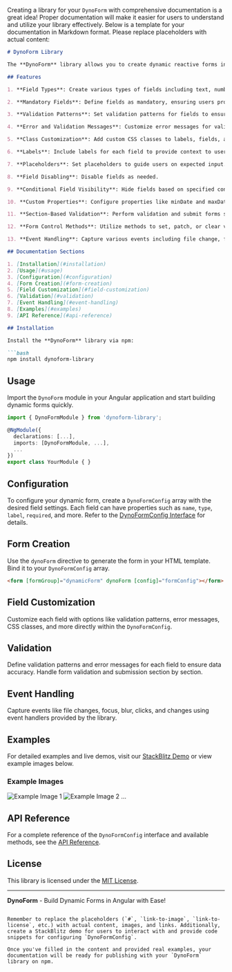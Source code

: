 Creating a library for your `DynoForm` with comprehensive documentation is a great idea! Proper documentation will make it easier for users to understand and utilize your library effectively. Below is a template for your documentation in Markdown format. Please replace placeholders with actual content:

```markdown
# DynoForm Library

The **DynoForm** library allows you to create dynamic reactive forms in Angular with ease. It offers a wide range of customization options and methods to build forms tailored to your needs.

## Features

1. **Field Types**: Create various types of fields including text, number, password, email, radio, checkbox, select, textarea, button, heading, date, daterange, and file.

2. **Mandatory Fields**: Define fields as mandatory, ensuring users provide necessary information.

3. **Validation Patterns**: Set validation patterns for fields to ensure data integrity.

4. **Error and Validation Messages**: Customize error messages for validation errors.

5. **Class Customization**: Add custom CSS classes to labels, fields, and parent elements for unique designs.

6. **Labels**: Include labels for each field to provide context to users.

7. **Placeholders**: Set placeholders to guide users on expected input.

8. **Field Disabling**: Disable fields as needed.

9. **Conditional Field Visibility**: Hide fields based on specified conditions.

10. **Custom Properties**: Configure properties like minDate and maxDate based on field type.

11. **Section-Based Validation**: Perform validation and submit forms section by section.

12. **Form Control Methods**: Utilize methods to set, patch, or clear values, enable or disable fields, and handle form and section submissions.

13. **Event Handling**: Capture various events including file change, focus, blur, click, and change.

## Documentation Sections

1. [Installation](#installation)
2. [Usage](#usage)
3. [Configuration](#configuration)
4. [Form Creation](#form-creation)
5. [Field Customization](#field-customization)
6. [Validation](#validation)
7. [Event Handling](#event-handling)
8. [Examples](#examples)
9. [API Reference](#api-reference)

## Installation

Install the **DynoForm** library via npm:

```bash
npm install dynoform-library
```

## Usage

Import the `DynoForm` module in your Angular application and start building dynamic forms quickly.

```typescript
import { DynoFormModule } from 'dynoform-library';

@NgModule({
  declarations: [...],
  imports: [DynoFormModule, ...],
  ...
})
export class YourModule { }
```

## Configuration

To configure your dynamic form, create a `DynoFormConfig` array with the desired field settings. Each field can have properties such as `name`, `type`, `label`, `required`, and more. Refer to the [DynoFormConfig Interface](#api-reference) for details.

## Form Creation

Use the `dynoForm` directive to generate the form in your HTML template. Bind it to your `DynoFormConfig` array.

```html
<form [formGroup]="dynamicForm" dynoForm [config]="formConfig"></form>
```

## Field Customization

Customize each field with options like validation patterns, error messages, CSS classes, and more directly within the `DynoFormConfig`.

## Validation

Define validation patterns and error messages for each field to ensure data accuracy. Handle form validation and submission section by section.

## Event Handling

Capture events like file changes, focus, blur, clicks, and changes using event handlers provided by the library.

## Examples

For detailed examples and live demos, visit our [StackBlitz Demo](#) or view example images below.

### Example Images

![Example Image 1](link-to-image-1)
![Example Image 2](link-to-image-2)
...

## API Reference

For a complete reference of the `DynoFormConfig` interface and available methods, see the [API Reference](#).

## License

This library is licensed under the [MIT License](link-to-license).

---

**DynoForm** - Build Dynamic Forms in Angular with Ease!
```

Remember to replace the placeholders (`#`, `link-to-image`, `link-to-license`, etc.) with actual content, images, and links. Additionally, create a StackBlitz demo for users to interact with and provide code snippets for configuring `DynoFormConfig`.

Once you've filled in the content and provided real examples, your documentation will be ready for publishing with your `DynoForm` library on npm.